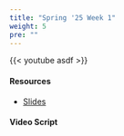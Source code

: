 ```yaml
---
title: "Spring '25 Week 1"
weight: 5
pre: ""
---
```


{{< youtube asdf  >}}

#### Resources

* <a href="slides" target="_blank">Slides</a>

#### Video Script

